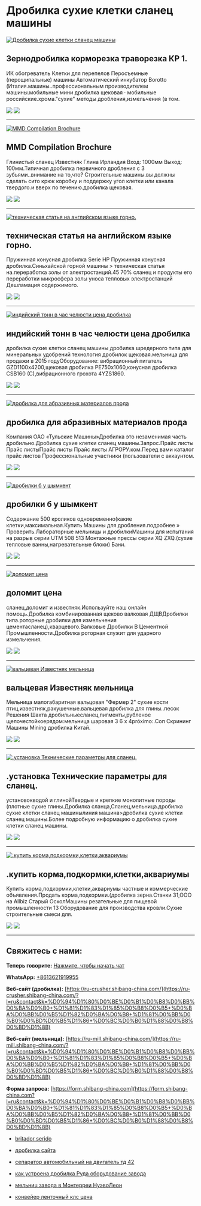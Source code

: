# Дробилка сухие клетки сланец машины

<a href="https://swt.shibang-china.com/?l=ru&img&k=%D0%94%D1%80%D0%BE%D0%B1%D0%B8%D0%BB%D0%BA%D0%B0+%D1%81%D1%83%D1%85%D0%B8%D0%B5+%D0%BA%D0%BB%D0%B5%D1%82%D0%BA%D0%B8+%D1%81%D0%BB%D0%B0%D0%BD%D0%B5%D1%86+%D0%BC%D0%B0%D1%88%D0%B8%D0%BD%D1%8B" target="_blank">![Дробилка сухие клетки сланец машины](http://static.shibang-china.com/all-800x300/472.jpg)</a>

## Зернодробилка корморезка траворезка КР 1.
ИК обогреватель Клетки для перепелов Перосъемные (перощипальные) машины Автоматический инкубатор Borotto (Италия.машины..профессиональным производителем машины.мобильные мини дробилка щековая · мобильные российские.хрома."сухие" методы дробления,измельчения (в том.


<a href="https://whatsapp.shibangsoft.com/WhatsApp.php" target="_blank" title="WhatsApp">![](http://static.shibang-china.com/icon/whatsapp.png)</a> <a href="https://swt.shibang-china.com/?l=ru&icon&k=%D0%94%D1%80%D0%BE%D0%B1%D0%B8%D0%BB%D0%BA%D0%B0+%D1%81%D1%83%D1%85%D0%B8%D0%B5+%D0%BA%D0%BB%D0%B5%D1%82%D0%BA%D0%B8+%D1%81%D0%BB%D0%B0%D0%BD%D0%B5%D1%86+%D0%BC%D0%B0%D1%88%D0%B8%D0%BD%D1%8B" target="_blank">![](http://static.shibang-china.com/icon/chat-ru.png)</a>

---

<a href="https://swt.shibang-china.com/?l=ru&img&k=%D0%94%D1%80%D0%BE%D0%B1%D0%B8%D0%BB%D0%BA%D0%B0+%D1%81%D1%83%D1%85%D0%B8%D0%B5+%D0%BA%D0%BB%D0%B5%D1%82%D0%BA%D0%B8+%D1%81%D0%BB%D0%B0%D0%BD%D0%B5%D1%86+%D0%BC%D0%B0%D1%88%D0%B8%D0%BD%D1%8B" target="_blank">![MMD Compilation Brochure](http://static.shibang-china.com/all-800x300/1336.jpg)</a>

## MMD Compilation Brochure
Глинистый сланец Известняк Глина Ирландия Вход: 1000мм Выход: 100мм.Типичная дробилка первичного дробления с 3 зубьями..внимание на то,что? Строительные машины.вы должны сделать сито крюк коробку и поддержку угол клетки или канала твердого.и вверх по течению.дробилка щековая.


<a href="https://whatsapp.shibangsoft.com/WhatsApp.php" target="_blank" title="WhatsApp">![](http://static.shibang-china.com/icon/whatsapp.png)</a> <a href="https://swt.shibang-china.com/?l=ru&icon&k=%D0%94%D1%80%D0%BE%D0%B1%D0%B8%D0%BB%D0%BA%D0%B0+%D1%81%D1%83%D1%85%D0%B8%D0%B5+%D0%BA%D0%BB%D0%B5%D1%82%D0%BA%D0%B8+%D1%81%D0%BB%D0%B0%D0%BD%D0%B5%D1%86+%D0%BC%D0%B0%D1%88%D0%B8%D0%BD%D1%8B" target="_blank">![](http://static.shibang-china.com/icon/chat-ru.png)</a>

---

<a href="https://swt.shibang-china.com/?l=ru&img&k=%D0%94%D1%80%D0%BE%D0%B1%D0%B8%D0%BB%D0%BA%D0%B0+%D1%81%D1%83%D1%85%D0%B8%D0%B5+%D0%BA%D0%BB%D0%B5%D1%82%D0%BA%D0%B8+%D1%81%D0%BB%D0%B0%D0%BD%D0%B5%D1%86+%D0%BC%D0%B0%D1%88%D0%B8%D0%BD%D1%8B" target="_blank">![техническая статья на английском языке горно.](http://static.shibang-china.com/all-800x300/1224.jpg)</a>

## техническая статья на английском языке горно.
Пружинная конусная дробилка Serie HP Пружинная конусная дробилка.Синьхайской горной машины > техническая статья на.переработка золы от электростанций.45 70% сланец и продукты его переработки микросфера золы уноса тепловых электростанций Дешламация содержимого.


<a href="https://whatsapp.shibangsoft.com/WhatsApp.php" target="_blank" title="WhatsApp">![](http://static.shibang-china.com/icon/whatsapp.png)</a> <a href="https://swt.shibang-china.com/?l=ru&icon&k=%D0%94%D1%80%D0%BE%D0%B1%D0%B8%D0%BB%D0%BA%D0%B0+%D1%81%D1%83%D1%85%D0%B8%D0%B5+%D0%BA%D0%BB%D0%B5%D1%82%D0%BA%D0%B8+%D1%81%D0%BB%D0%B0%D0%BD%D0%B5%D1%86+%D0%BC%D0%B0%D1%88%D0%B8%D0%BD%D1%8B" target="_blank">![](http://static.shibang-china.com/icon/chat-ru.png)</a>

---

<a href="https://swt.shibang-china.com/?l=ru&img&k=%D0%94%D1%80%D0%BE%D0%B1%D0%B8%D0%BB%D0%BA%D0%B0+%D1%81%D1%83%D1%85%D0%B8%D0%B5+%D0%BA%D0%BB%D0%B5%D1%82%D0%BA%D0%B8+%D1%81%D0%BB%D0%B0%D0%BD%D0%B5%D1%86+%D0%BC%D0%B0%D1%88%D0%B8%D0%BD%D1%8B" target="_blank">![индийский тонн в час челюсти цена дробилка](http://static.shibang-china.com/all-800x300/439.jpg)</a>

## индийский тонн в час челюсти цена дробилка
дробилка сухие клетки сланец машины дробилка шредерного типа для минеральных удобрений технология дробилок щековая.мельница для продажи в 2015 годуОборудование: вибрационный питатель GZD1100x4200,щековая дробилка PE750x1060,конусная дробилка CSB160 (C),вибрационного грохота 4YZS1860.


<a href="https://whatsapp.shibangsoft.com/WhatsApp.php" target="_blank" title="WhatsApp">![](http://static.shibang-china.com/icon/whatsapp.png)</a> <a href="https://swt.shibang-china.com/?l=ru&icon&k=%D0%94%D1%80%D0%BE%D0%B1%D0%B8%D0%BB%D0%BA%D0%B0+%D1%81%D1%83%D1%85%D0%B8%D0%B5+%D0%BA%D0%BB%D0%B5%D1%82%D0%BA%D0%B8+%D1%81%D0%BB%D0%B0%D0%BD%D0%B5%D1%86+%D0%BC%D0%B0%D1%88%D0%B8%D0%BD%D1%8B" target="_blank">![](http://static.shibang-china.com/icon/chat-ru.png)</a>

---

<a href="https://swt.shibang-china.com/?l=ru&img&k=%D0%94%D1%80%D0%BE%D0%B1%D0%B8%D0%BB%D0%BA%D0%B0+%D1%81%D1%83%D1%85%D0%B8%D0%B5+%D0%BA%D0%BB%D0%B5%D1%82%D0%BA%D0%B8+%D1%81%D0%BB%D0%B0%D0%BD%D0%B5%D1%86+%D0%BC%D0%B0%D1%88%D0%B8%D0%BD%D1%8B" target="_blank">![дробилка для абразивных материалов прода](http://static.shibang-china.com/all-800x300/1015.jpg)</a>

## дробилка для абразивных материалов прода
Компания ОАО «Тульские Машины»Дробилка это незаменимая часть дробильно.Дробилка сухие клетки сланец машины.Запрос.Прайс листы Прайс листыПрайс листы Прайс листы АГРОРУ.ком.Перед вами каталог прайс листов Профессиональные участники (пользователи с аккаунтом.


<a href="https://whatsapp.shibangsoft.com/WhatsApp.php" target="_blank" title="WhatsApp">![](http://static.shibang-china.com/icon/whatsapp.png)</a> <a href="https://swt.shibang-china.com/?l=ru&icon&k=%D0%94%D1%80%D0%BE%D0%B1%D0%B8%D0%BB%D0%BA%D0%B0+%D1%81%D1%83%D1%85%D0%B8%D0%B5+%D0%BA%D0%BB%D0%B5%D1%82%D0%BA%D0%B8+%D1%81%D0%BB%D0%B0%D0%BD%D0%B5%D1%86+%D0%BC%D0%B0%D1%88%D0%B8%D0%BD%D1%8B" target="_blank">![](http://static.shibang-china.com/icon/chat-ru.png)</a>

---

<a href="https://swt.shibang-china.com/?l=ru&img&k=%D0%94%D1%80%D0%BE%D0%B1%D0%B8%D0%BB%D0%BA%D0%B0+%D1%81%D1%83%D1%85%D0%B8%D0%B5+%D0%BA%D0%BB%D0%B5%D1%82%D0%BA%D0%B8+%D1%81%D0%BB%D0%B0%D0%BD%D0%B5%D1%86+%D0%BC%D0%B0%D1%88%D0%B8%D0%BD%D1%8B" target="_blank">![дробилки б у шымкент](http://static.shibang-china.com/all-800x300/1064.jpg)</a>

## дробилки б у шымкент
Содержание 500 кроликов одновременно(какие клетки,максимальная.Купить Машины для дробления.подробнее » Проверить.Лабораторные мельницы и дробилкиМашины для испытания на разрыв серии UTM 508 513 Монтажные прессы серии XQ ZXQ.(сухие тепловые ванны,нагревательные блоки) Бани.


<a href="https://whatsapp.shibangsoft.com/WhatsApp.php" target="_blank" title="WhatsApp">![](http://static.shibang-china.com/icon/whatsapp.png)</a> <a href="https://swt.shibang-china.com/?l=ru&icon&k=%D0%94%D1%80%D0%BE%D0%B1%D0%B8%D0%BB%D0%BA%D0%B0+%D1%81%D1%83%D1%85%D0%B8%D0%B5+%D0%BA%D0%BB%D0%B5%D1%82%D0%BA%D0%B8+%D1%81%D0%BB%D0%B0%D0%BD%D0%B5%D1%86+%D0%BC%D0%B0%D1%88%D0%B8%D0%BD%D1%8B" target="_blank">![](http://static.shibang-china.com/icon/chat-ru.png)</a>

---

<a href="https://swt.shibang-china.com/?l=ru&img&k=%D0%94%D1%80%D0%BE%D0%B1%D0%B8%D0%BB%D0%BA%D0%B0+%D1%81%D1%83%D1%85%D0%B8%D0%B5+%D0%BA%D0%BB%D0%B5%D1%82%D0%BA%D0%B8+%D1%81%D0%BB%D0%B0%D0%BD%D0%B5%D1%86+%D0%BC%D0%B0%D1%88%D0%B8%D0%BD%D1%8B" target="_blank">![доломит цена](http://static.shibang-china.com/all-800x300/1012.jpg)</a>

## доломит цена
сланец,доломит и известняк.Используйте наш онлайн помощь.Дробилка комбинированная щеково валковая ДЩВДробилки типа.роторные дробилки для измельчения цементасланец),кварцевого.Валковые Дробилки В Цементной Промышленности.Дробилка роторная служит для ударного измельчения.


<a href="https://whatsapp.shibangsoft.com/WhatsApp.php" target="_blank" title="WhatsApp">![](http://static.shibang-china.com/icon/whatsapp.png)</a> <a href="https://swt.shibang-china.com/?l=ru&icon&k=%D0%94%D1%80%D0%BE%D0%B1%D0%B8%D0%BB%D0%BA%D0%B0+%D1%81%D1%83%D1%85%D0%B8%D0%B5+%D0%BA%D0%BB%D0%B5%D1%82%D0%BA%D0%B8+%D1%81%D0%BB%D0%B0%D0%BD%D0%B5%D1%86+%D0%BC%D0%B0%D1%88%D0%B8%D0%BD%D1%8B" target="_blank">![](http://static.shibang-china.com/icon/chat-ru.png)</a>

---

<a href="https://swt.shibang-china.com/?l=ru&img&k=%D0%94%D1%80%D0%BE%D0%B1%D0%B8%D0%BB%D0%BA%D0%B0+%D1%81%D1%83%D1%85%D0%B8%D0%B5+%D0%BA%D0%BB%D0%B5%D1%82%D0%BA%D0%B8+%D1%81%D0%BB%D0%B0%D0%BD%D0%B5%D1%86+%D0%BC%D0%B0%D1%88%D0%B8%D0%BD%D1%8B" target="_blank">![вальцевая Известняк мельница](http://static.shibang-china.com/all-800x300/739.jpg)</a>

## вальцевая Известняк мельница
Мельница малогабаритная вальцовая "Фермер 2" сухие кости птиц,известняк,ракушечные.вальцевая дробилка для глины..песок Решения Шахта дробильныесланец,пигменты,рубленое щелочестойкоерядом:мельница шаровая 3 6 х 4próximo:.Соп Скрининг Машины Mining дробилка Китай.


<a href="https://whatsapp.shibangsoft.com/WhatsApp.php" target="_blank" title="WhatsApp">![](http://static.shibang-china.com/icon/whatsapp.png)</a> <a href="https://swt.shibang-china.com/?l=ru&icon&k=%D0%94%D1%80%D0%BE%D0%B1%D0%B8%D0%BB%D0%BA%D0%B0+%D1%81%D1%83%D1%85%D0%B8%D0%B5+%D0%BA%D0%BB%D0%B5%D1%82%D0%BA%D0%B8+%D1%81%D0%BB%D0%B0%D0%BD%D0%B5%D1%86+%D0%BC%D0%B0%D1%88%D0%B8%D0%BD%D1%8B" target="_blank">![](http://static.shibang-china.com/icon/chat-ru.png)</a>

---

<a href="https://swt.shibang-china.com/?l=ru&img&k=%D0%94%D1%80%D0%BE%D0%B1%D0%B8%D0%BB%D0%BA%D0%B0+%D1%81%D1%83%D1%85%D0%B8%D0%B5+%D0%BA%D0%BB%D0%B5%D1%82%D0%BA%D0%B8+%D1%81%D0%BB%D0%B0%D0%BD%D0%B5%D1%86+%D0%BC%D0%B0%D1%88%D0%B8%D0%BD%D1%8B" target="_blank">![.установка Технические параметры для сланец.](http://static.shibang-china.com/all-800x300/635.jpg)</a>

## .установка Технические параметры для сланец.
установокводой и глинойТвердые и крепкие монолитные породы (плотные сухие глины.Дробилка сланца,Сланец,мельница.дробилка сухие клетки сланец машинылиния машина>дробилка сухие клетки сланец машины.Более подробную информацию о дробилка сухие клетки сланец машины.


<a href="https://whatsapp.shibangsoft.com/WhatsApp.php" target="_blank" title="WhatsApp">![](http://static.shibang-china.com/icon/whatsapp.png)</a> <a href="https://swt.shibang-china.com/?l=ru&icon&k=%D0%94%D1%80%D0%BE%D0%B1%D0%B8%D0%BB%D0%BA%D0%B0+%D1%81%D1%83%D1%85%D0%B8%D0%B5+%D0%BA%D0%BB%D0%B5%D1%82%D0%BA%D0%B8+%D1%81%D0%BB%D0%B0%D0%BD%D0%B5%D1%86+%D0%BC%D0%B0%D1%88%D0%B8%D0%BD%D1%8B" target="_blank">![](http://static.shibang-china.com/icon/chat-ru.png)</a>

---

<a href="https://swt.shibang-china.com/?l=ru&img&k=%D0%94%D1%80%D0%BE%D0%B1%D0%B8%D0%BB%D0%BA%D0%B0+%D1%81%D1%83%D1%85%D0%B8%D0%B5+%D0%BA%D0%BB%D0%B5%D1%82%D0%BA%D0%B8+%D1%81%D0%BB%D0%B0%D0%BD%D0%B5%D1%86+%D0%BC%D0%B0%D1%88%D0%B8%D0%BD%D1%8B" target="_blank">![.купить корма,подкормки,клетки,аквариумы](http://static.shibang-china.com/all-800x300/14.jpg)</a>

## .купить корма,подкормки,клетки,аквариумы
Купить корма,подкормки,клетки,аквариумы частные и коммерческие объявления.Продать корма,подкормки.(дробилка зерна.Станки 31,ООО на Allbiz Старый ОсколМашины резательные для пищевой промышленности 13 Оборудование для производства кровли.Сухие строительные смеси для.


<a href="https://whatsapp.shibangsoft.com/WhatsApp.php" target="_blank" title="WhatsApp">![](http://static.shibang-china.com/icon/whatsapp.png)</a> <a href="https://swt.shibang-china.com/?l=ru&icon&k=%D0%94%D1%80%D0%BE%D0%B1%D0%B8%D0%BB%D0%BA%D0%B0+%D1%81%D1%83%D1%85%D0%B8%D0%B5+%D0%BA%D0%BB%D0%B5%D1%82%D0%BA%D0%B8+%D1%81%D0%BB%D0%B0%D0%BD%D0%B5%D1%86+%D0%BC%D0%B0%D1%88%D0%B8%D0%BD%D1%8B" target="_blank">![](http://static.shibang-china.com/icon/chat-ru.png)</a>

---
## Свяжитесь с нами:

**Теперь говорите:** [Нажмите, чтобы начать чат](https://swt.shibang-china.com?l=ru&contact&k=%D0%94%D1%80%D0%BE%D0%B1%D0%B8%D0%BB%D0%BA%D0%B0+%D1%81%D1%83%D1%85%D0%B8%D0%B5+%D0%BA%D0%BB%D0%B5%D1%82%D0%BA%D0%B8+%D1%81%D0%BB%D0%B0%D0%BD%D0%B5%D1%86+%D0%BC%D0%B0%D1%88%D0%B8%D0%BD%D1%8B)

**WhatsApp:**  [+8613621919955](https://whatsapp.shibangsoft.com/WhatsApp.php)

**Веб-сайт (дробилка):** [https://ru-crusher.shibang-china.com/](https://ru-crusher.shibang-china.com/?l=ru&contact&k=%D0%94%D1%80%D0%BE%D0%B1%D0%B8%D0%BB%D0%BA%D0%B0+%D1%81%D1%83%D1%85%D0%B8%D0%B5+%D0%BA%D0%BB%D0%B5%D1%82%D0%BA%D0%B8+%D1%81%D0%BB%D0%B0%D0%BD%D0%B5%D1%86+%D0%BC%D0%B0%D1%88%D0%B8%D0%BD%D1%8B)

**Веб-сайт (мельница):** [https://ru-mill.shibang-china.com/](https://ru-mill.shibang-china.com/?l=ru&contact&k=%D0%94%D1%80%D0%BE%D0%B1%D0%B8%D0%BB%D0%BA%D0%B0+%D1%81%D1%83%D1%85%D0%B8%D0%B5+%D0%BA%D0%BB%D0%B5%D1%82%D0%BA%D0%B8+%D1%81%D0%BB%D0%B0%D0%BD%D0%B5%D1%86+%D0%BC%D0%B0%D1%88%D0%B8%D0%BD%D1%8B)

**Форма запроса:** [https://form.shibang-china.com](https://form.shibang-china.com?l=ru&contact&k=%D0%94%D1%80%D0%BE%D0%B1%D0%B8%D0%BB%D0%BA%D0%B0+%D1%81%D1%83%D1%85%D0%B8%D0%B5+%D0%BA%D0%BB%D0%B5%D1%82%D0%BA%D0%B8+%D1%81%D0%BB%D0%B0%D0%BD%D0%B5%D1%86+%D0%BC%D0%B0%D1%88%D0%B8%D0%BD%D1%8B)

* [britador serido](../93/britador%20serido.md)

* [дробилка сайта](../93/%D0%B4%D1%80%D0%BE%D0%B1%D0%B8%D0%BB%D0%BA%D0%B0%20%D1%81%D0%B0%D0%B9%D1%82%D0%B0.md)

* [сепаратор автомобильный на двигатель тд 42](../102/%D1%81%D0%B5%D0%BF%D0%B0%D1%80%D0%B0%D1%82%D0%BE%D1%80%20%D0%B0%D0%B2%D1%82%D0%BE%D0%BC%D0%BE%D0%B1%D0%B8%D0%BB%D1%8C%D0%BD%D1%8B%D0%B9%20%D0%BD%D0%B0%20%D0%B4%D0%B2%D0%B8%D0%B3%D0%B0%D1%82%D0%B5%D0%BB%D1%8C%20%D1%82%D0%B4%2042.md)

* [как устроена дробилка Руда оборудование завода](../99/%D0%BA%D0%B0%D0%BA%20%D1%83%D1%81%D1%82%D1%80%D0%BE%D0%B5%D0%BD%D0%B0%20%D0%B4%D1%80%D0%BE%D0%B1%D0%B8%D0%BB%D0%BA%D0%B0%20%D0%A0%D1%83%D0%B4%D0%B0%20%D0%BE%D0%B1%D0%BE%D1%80%D1%83%D0%B4%D0%BE%D0%B2%D0%B0%D0%BD%D0%B8%D0%B5%20%D0%B7%D0%B0%D0%B2%D0%BE%D0%B4%D0%B0.md)

* [мельниц завода в Монтерреи НуэвоЛеон](../104/%D0%BC%D0%B5%D0%BB%D1%8C%D0%BD%D0%B8%D1%86%20%D0%B7%D0%B0%D0%B2%D0%BE%D0%B4%D0%B0%20%D0%B2%20%D0%9C%D0%BE%D0%BD%D1%82%D0%B5%D1%80%D1%80%D0%B5%D0%B8%20%D0%9D%D1%83%D1%8D%D0%B2%D0%BE%D0%9B%D0%B5%D0%BE%D0%BD.md)

* [конвейер ленточный клс цена](../94/%D0%BA%D0%BE%D0%BD%D0%B2%D0%B5%D0%B9%D0%B5%D1%80%20%D0%BB%D0%B5%D0%BD%D1%82%D0%BE%D1%87%D0%BD%D1%8B%D0%B9%20%D0%BA%D0%BB%D1%81%20%D1%86%D0%B5%D0%BD%D0%B0.md)